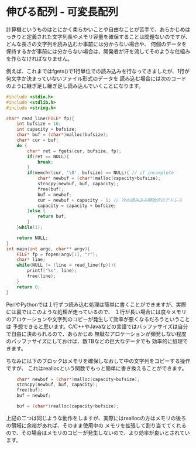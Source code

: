 # 伸びる配列 - 可変長配列

計算機というものはとにかく柔らかいことや自由なことが苦手で、あらかじめはっきりと定義された文字列長やメモリ容量を確保することは問題ないのですが、
どんな長さの文字列を読み込むか事前には分からない場合や、
何個のデータを保持するかが事前には分からない場合は、開発者が汗を流してそのような仕組みを作らなければなりません。

例えば、これまではfgets()で1行単位での読み込みを行なってきましたが、1行が何文字か決まっていないファイル形式のデータを
読み込む場合には次のコードのように継ぎ足し継ぎ足し読み込んでいくことになります。
```C
#include <stdio.h>
#include <stdlib.h>
#include <string.h>

char* read_line(FILE* fp){
    int bufsize = 16;
    int capacity = bufsize;
    char* buf = (char*)malloc(bufsize);
    char* cur = buf;
    do {
        char* ret = fgets(cur, bufsize, fp);
        if(ret == NULL){
            break;
        }
        if(memchr(cur, '\0', bufsize) == NULL){ // if incomplete
            char* newbuf = (char*)malloc(capacity+bufsize);
            strncpy(newbuf, buf, capacity);
            free(buf);
            buf = newbuf;
            cur = newbuf + capacity - 1; // 次の読み込み開始点のアドレス
            capacity = capacity + bufsize;
        }else {
            return buf;
        }
    }while(1);

    return NULL;
}
int main(int argc, char** argv){
    FILE* fp = fopen(argv[1], "r");
    char* line;
    while(NULL != (line = read_line(fp))){
        printf("%s", line);
        free(line);
    }
    return 0;
}
```
PerlやPythonでは１行ずつ読み込む処理は簡単に書くことができますが、実際には裏ではこのような処理が走っているので、
１行が長い場合には度々メモリのアロケーションや文字列のコピーが発生して効率が悪くなるだろうということは
予想できると思います。C/C++やJavaなどの言語ではバッファサイズは自分で自由に決められるので、あらかじめ
無駄なアロケーションが頻発しない程度のバッファサイズにしておけば、数TBなどの巨大なデータでも
効率的に処理できます。

ちなみに以下のブロックはメモリを確保しなおして中の文字列をコピーする操作ですが、
これはreallocという関数でもっと簡単に書き換えることができます。
```C
    char* newbuf = (char*)malloc(capacity+bufsize);
    strncpy(newbuf, buf, capacity);
    free(buf);
    buf = newbuf;
```
```C
    buf = (char*)realloc(capacity+bufsize);
```
上記の二つは同じような動作をしますが、実際にはreallocの方はメモリの後ろの領域に余裕があれば、そのまま使用中の
メモリを拡張して割り当ててくれるので、その場合はメモリのコピーが発生しないので、より効率が良いとされています。
